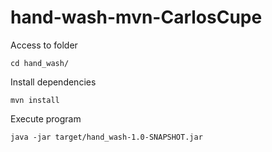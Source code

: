 # hand-wash-mvn-CarlosCupe

Access to folder
```
cd hand_wash/
```


Install dependencies

```
mvn install
```


Execute program
```
java -jar target/hand_wash-1.0-SNAPSHOT.jar 
```